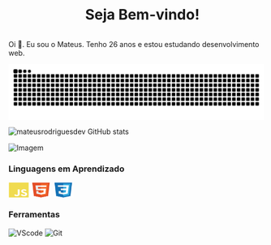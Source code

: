 <!--título-->
<div id="user-content-toc">
  <ul align="center">
    <summary><h1 style="display: inline-block">Seja Bem-vindo!</h1></summary>
</div>

<!-- Presentation -->
<p>
  Oi 👋. Eu sou o Mateus. Tenho 26 anos e estou estudando desenvolvimento web.
</p>

<!-- snake -->
<picture align="center">
  <source media="(prefers-color-scheme: dark)" srcset="https://raw.githubusercontent.com/mateusrodriguesdev/mateusrodriguesdev/output/github-contribution-grid-snake-dark.svg">
  <source media="(prefers-color-scheme: light)" srcset="https://raw.githubusercontent.com/mateusrodriguesdev/mateusrodriguesdev/output/github-contribution-grid-snake-dark.svg">
  <img align="center" alt="github contribution grid snake animation" src="https://raw.githubusercontent.com/mateusrodriguesdev/mateusrodriguesdev/output/github-contribution-grid-snake.svg">
</picture>

<!-- GithubStats -->
![mateusrodriguesdev GitHub stats](https://github-readme-stats.vercel.app/api?username=mateusrodriguesdev&show_icons=true&theme=gotham)


<!-- GIF -->
<p align="left">
  <img align="center" src="https://github.com/VariableBee/VariableBee/assets/77739311/4e9f41af-6b57-49a7-b15a-74322e96b4d7" alt="Imagem">
</p>

<!-- Linguagens -->
  <div style="flex-basis: 48%;">
    <h3>Linguagens em Aprendizado</h3>
    <img align="center" alt="Js" height="30" width="40" src="https://raw.githubusercontent.com/devicons/devicon/master/icons/javascript/javascript-plain.svg">
    <img align="center" alt="HTML" height="30" width="40" src="https://raw.githubusercontent.com/devicons/devicon/master/icons/html5/html5-original.svg">
    <img align="center" alt="CSS" height="30" width="40" src="https://raw.githubusercontent.com/devicons/devicon/master/icons/css3/css3-original.svg">
  </div>

  <!-- Ferramentas -->
  <div style="flex-basis: 48%;">
    <h3>Ferramentas</h3>
    <img align="center" alt="VScode" height="30" width="40" src="https://cdn.jsdelivr.net/gh/devicons/devicon/icons/vscode/vscode-original.svg">
    <img align="center" alt="Git" height="30" width="40" src="https://cdn.jsdelivr.net/gh/devicons/devicon/icons/git/git-original.svg">
  </div>

